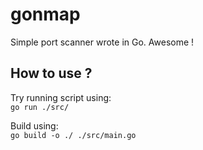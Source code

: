 # gonmap

Simple port scanner wrote in Go. Awesome !

## How to use ?

Try running script using:  
`go run ./src/`

Build using:  
`go build -o ./ ./src/main.go`
